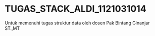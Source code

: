 # TUGAS_STACK_ALDI_1121031014
Untuk memenuhi tugas struktur data oleh dosen Pak Bintang Ginanjar ST.,MT
